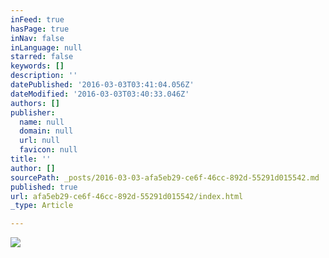 ```yaml
---
inFeed: true
hasPage: true
inNav: false
inLanguage: null
starred: false
keywords: []
description: ''
datePublished: '2016-03-03T03:41:04.056Z'
dateModified: '2016-03-03T03:40:33.046Z'
authors: []
publisher:
  name: null
  domain: null
  url: null
  favicon: null
title: ''
author: []
sourcePath: _posts/2016-03-03-afa5eb29-ce6f-46cc-892d-55291d015542.md
published: true
url: afa5eb29-ce6f-46cc-892d-55291d015542/index.html
_type: Article

---
```

![](https://the-grid-user-content.s3-us-west-2.amazonaws.com/5c0cb8f6-6e08-417b-a051-4853634a77a9.jpg)